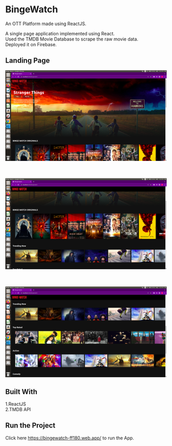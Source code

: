 # BingeWatch

An OTT Platform made using ReactJS.

A single page application implemented using React.<br/>
Used the TMDB Movie Database to scrape the raw movie data.<br/>
Deployed it on Firebase.

## Landing Page

![Web App](https://github.com/ChakitBhandari/BingeWatch/blob/main/1.png)
<br/><br/>
<br/><br/>
![Web App](https://github.com/ChakitBhandari/BingeWatch/blob/main/2.png)
<br/><br/>
<br/><br/>
![Web App](https://github.com/ChakitBhandari/BingeWatch/blob/main/3.png)

## Built With
1.ReactJS <br/>
2.TMDB API

## Run the Project
Click here https://bingewatch-ff180.web.app/ to run the App.

